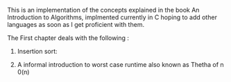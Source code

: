 This is an implementation of the concepts explained in the book An Introduction to Algorithms,
implmented currently in C hoping to add other languages as soon as I get proficient with them.

The First chapter deals with the following :

1. Insertion sort:

2. A informal introduction to worst case runtime also known as Thetha of n 0(n)